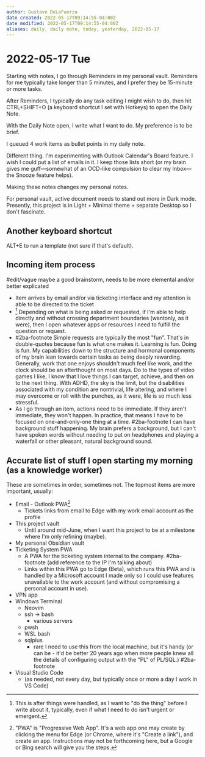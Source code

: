 ```yaml
---
author: Gustavo DeLaFuerza
date created: 2022-05-17T09:14:55-04:00Z
date modified: 2022-05-17T09:14:55-04:00Z
aliases: daily, daily note, today, yesterday, 2022-05-17
---
```


# 2022-05-17 Tue

Starting with notes, I go through Reminders in my personal vault. Reminders for me typically take longer than 5 minutes, and I prefer they be 15-minute or more tasks.

After Reminders, I typically do any task editing I might wish to do, then hit CTRL+SHIFT+O (a keyboard shortcut I set with Hotkeys) to open the Daily Note. 

With the Daily Note open, I write what I want to do. My preference is to be brief.

I queued 4 work items as bullet points in my daily note.

Different thing. I'm experimenting with Outlook Calendar's Board feature. I wish I could put a list of emails in it. I keep those lists short (or my brain gives me guff&mdash;somewhat of an OCD-like compulsion to clear my Inbox&mdash;the Snooze feature helps).

Making these notes changes my personal notes.

For personal vault, active document needs to stand out more in Dark mode. Presently, this project is in Light + Minimal theme + separate Desktop so I don't fascinate.

## Another keyboard shortcut

ALT+E to run a template (not sure if that's default).

## Incoming item process

#edit/vague maybe a good brainstorm, needs to be more elemental and/or better explicated

- Item arrives by email and/or via ticketing interface and my attention is able to be directed to the ticket
- [^2] Depending on what is being asked or requested, if I'm able to help directly and without crossing department boundaries (wantonly, as it were), then I open whatever apps or resources I need to fulfill the question or request.
- #2ba-footnote Simple requests are typically the most "fun". That's in double-quotes because fun is what one makes it. Learning is fun. Doing is fun. My capabilities down to the structure and hormonal components of my brain lean towards certain tasks as being deeply rewarding. Generally, work that one enjoys shouldn't much feel like work, and the clock should be an afterthought on most days. Do to the types of video games I like, I know that I love things I can target, achieve, and then on to the next thing. With ADHD, the sky is the limit, but the disabilities associated with my condition are nontrivial, life altering, and where I may overcome or roll with the punches, as it were, life is so much less stressful.
- As I go through an item, actions need to be immediate. If they aren't immediate, they won't happen. In practice, that means I have to be focused on one-and-only-one thing at a time. #2ba-footnote I can have background stuff happening. My brain prefers a background, but I can't have spoken words without needing to put on headphones and playing a waterfall or other pleasant, natural background sound.

## Accurate list of stuff I open starting my morning (as a knowledge worker)

These are sometimes in order, sometimes not. The topmost items are more important, usually:

- Email - Outlook PWA[^1]
	- Tickets links from email to Edge with my work email account as the profile
- This project vault
	- Until around mid-June, when I want this project to be at a milestone where I'm only refining (maybe).
- My personal Obsidian vault
- Ticketing System PWA 
	- A PWA for the ticketing system internal to the company. #2ba-footnote (add reference to the IP I'm talking about)
	- Links within this PWA go to Edge (Beta), which runs this PWA and is handled by a Microsoft account I made only so I could use features unavailable to the work account (and without compromising a personal account in use).
- VPN app
- Windows Terminal
	- Neovim
	- ssh -> bash
		- various servers
	- pwsh
	- WSL bash
	- sqlplus
		- rare I need to use this from the local machine, but it's handy (or can be - it'd be better 20 years ago when more people knew all the details of configuring output with the "PL" of PL/SQL.) #2ba-footnote 
- Visual Studio Code 
	- (as needed, not every day, but typically once or more a day I work in VS Code)
[^1]: "PWA" is "Progressive Web App". It's a web app one may create by clicking the menu for Edge (or Chrome, where it's "Create a link"), and create an app. Instructions may not be forthcoming here, but a Google or Bing search will give you the steps.

[^2]: This is after things were handled, as I want to "do the thing" before I write about it, typically, even if what I need to do isn't urgent or emergent.